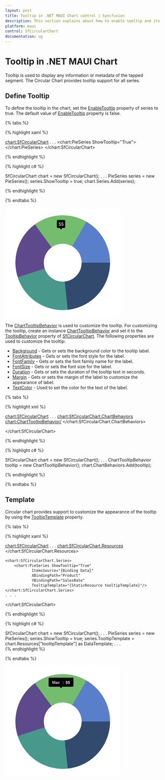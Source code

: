 ```yaml
---
layout: post
title: Tooltip in .NET MAUI Chart control | Syncfusion
description: This section explains about how to enable tooltip and its customization in Syncfusion .NET MAUI Chart (SfCircularChart) control
platform: maui
control: SfCircularChart
documentation: ug
---
```


# Tooltip in .NET MAUI Chart

Tooltip is used to display any information or metadata of the tapped segment. The Circular Chart provides tooltip support for all series. 

## Define Tooltip

To define the tooltip in the chart, set the [EnableTooltip]() property of series to true. The default value of [EnableTooltip]() property is false.

{% tabs %}

{% highlight xaml %}

<chart:SfCircularChart>
. . .
    <chart:PieSeries ShowTooltip="True">
    </chart:PieSeries>
</chart:SfCircularChart>

{% endhighlight %}

{% highlight c# %}

SfCircularChart chart = new SfCircularChart();
. . .
PieSeries series = new PieSeries();
series.ShowTooltip = true;
chart.Series.Add(series);

{% endhighlight %}

{% endtabs %}

![Tooltip support in MAUI chart](Tooltip_images/maui_chart_tooltip.png)

The [ChartTooltipBehavior](https://help.syncfusion.com/cr/maui/Syncfusion.Maui.Charts.ChartTooltipBehavior.html) is used to customize the tooltip. For customizing the tooltip, create an instance [ChartTooltipBehavior](https://help.syncfusion.com/cr/maui/Syncfusion.Maui.Charts.ChartTooltipBehavior.html) and set it to the [TooltipBehavior]() property of [SfCircularChart](https://help.syncfusion.com/cr/maui/Syncfusion.Maui.Charts.SfCircularChart.html). The following properties are used to customize the tooltip:

* [Background](https://help.syncfusion.com/cr/maui/Syncfusion.Maui.Charts.ChartTooltipBehavior.html#Syncfusion_Maui_Charts_ChartTooltipBehavior_Background) - Gets or sets the background color to the tooltip label.
* [FontAttributes](https://help.syncfusion.com/cr/maui/Syncfusion.Maui.Charts.ChartTooltipBehavior.html#Syncfusion_Maui_Charts_ChartTooltipBehavior_FontAttributes) - Gets or sets the font style for the label.
* [FontFamily](https://help.syncfusion.com/cr/maui/Syncfusion.Maui.Charts.ChartTooltipBehavior.html#Syncfusion_Maui_Charts_ChartTooltipBehavior_FontFamily) - Gets or sets the font family name for the label.
* [FontSize](https://help.syncfusion.com/cr/maui/Syncfusion.Maui.Charts.ChartTooltipBehavior.html#Syncfusion_Maui_Charts_ChartTooltipBehavior_FontSize) - Gets or sets the font size for the label.
* [Duration](https://help.syncfusion.com/cr/maui/Syncfusion.Maui.Charts.ChartTooltipBehavior.html#Syncfusion_Maui_Charts_ChartTooltipBehavior_Duration) - Gets or sets the duration of the tooltip text in seconds.
* [Margin](https://help.syncfusion.com/cr/maui/Syncfusion.Maui.Charts.ChartTooltipBehavior.html#Syncfusion_Maui_Charts_ChartTooltipBehavior_Margin) - Gets or sets the margin of the label to customize the appearance of label.
* [TextColor](https://help.syncfusion.com/cr/maui/Syncfusion.Maui.Charts.ChartTooltipBehavior.html#Syncfusion_Maui_Charts_ChartTooltipBehavior_TextColor) - Used to set the color for the text of the label.

{% tabs %}

{% highlight xml %}

<chart:SfCircularChart>
. . .
<chart:SfCircularChart.ChartBehaviors>
    <chart:ChartTooltipBehavior/>
</chart:SfCircularChart.ChartBehaviors>

</chart:SfCircularChart>

{% endhighlight %}

{% highlight c# %}

SfCircularChart chart = new SfCircularChart();
. . .
ChartTooltipBehavior tooltip = new ChartTooltipBehavior();
chart.ChartBehaviors.Add(tooltip);

{% endhighlight %}

{% endtabs %}

## Template

Circular chart provides support to customize the appearance of the tooltip by using the [TooltipTemplate](https://help.syncfusion.com/cr/maui/Syncfusion.Maui.Charts.ChartSeries.html#Syncfusion_Maui_Charts_ChartSeries_TooltipTemplate) property.

{% tabs %}

{% highlight xaml %}

<chart:SfCircularChart>
    . . .
    <chart:SfCircularChart.Resources>
        <DataTemplate x:Key="tooltipTemplate">
            <StackLayout Orientation="Horizontal">
                <Label Text="{Binding Item.Product}" TextColor="Black" FontAttributes="Bold" FontSize="12" HorizontalOptions="Center" VerticalOptions="Center"/>
                <Label Text=" : " TextColor="Black" FontAttributes="Bold" FontSize="12" HorizontalOptions="Center" VerticalOptions="Center"/>
                <Label Text="{Binding Item.SalesRate}" TextColor="Black" FontAttributes="Bold" FontSize="12" HorizontalOptions="Center" VerticalOptions="Center"/>
            </StackLayout>
        </DataTemplate>
    </chart:SfCircularChart.Resources>

    <chart:SfCircularChart.Series>
        <chart:PieSeries ShowTooltip="True"
                ItemsSource="{Binding Data}" 
                XBindingPath="Product" 
                YBindingPath="SalesRate"
                TooltipTemplate="{StaticResource tooltipTemplate}"/>
    </chart:SfCircularChart.Series>
    . . .
</chart:SfCircularChart>

{% endhighlight %}

{% highlight c# %}

SfCircularChart chart = new SfCircularChart();
. . .
PieSeries series = new PieSeries();
series.ShowTooltip = true;
series.TooltipTemplate = chart.Resources["tooltipTemplate"] as DataTemplate;
. . .     
{% endhighlight %}

{% endtabs %}

![Tooltip template in MAUI Chart](Tooltip_images/maui_chart_tooltip_customization.png)